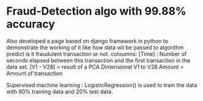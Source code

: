# Fraud-Detection algo with 99.88% accuracy 
Also developed a page based on django framework in python to demonstrate the working of it like how data wil be passed to algorithm predict is it fraudulent transaction or not.
coloumns:
[Time] : Number of seconds elapsed between this transaction and the first transaction in the data set.
[V1 - V28] = result of a PCA Dimensional V1 to V28
Amount = Amount of transaction

Supervised machine learning : LogisticRegression() is used to train the data with 80% training data and 20% test data.

